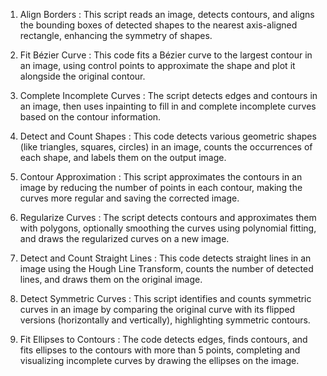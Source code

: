 1. Align Borders : 
This script reads an image, detects contours, and aligns the bounding boxes of detected shapes to the nearest axis-aligned rectangle, enhancing the symmetry of shapes.

2. Fit Bézier Curve :
This code fits a Bézier curve to the largest contour in an image, using control points to approximate the shape and plot it alongside the original contour.

3. Complete Incomplete Curves :
The script detects edges and contours in an image, then uses inpainting to fill in and complete incomplete curves based on the contour information.

4. Detect and Count Shapes :
This code detects various geometric shapes (like triangles, squares, circles) in an image, counts the occurrences of each shape, and labels them on the output image.

5. Contour Approximation :
This script approximates the contours in an image by reducing the number of points in each contour, making the curves more regular and saving the corrected image.

6. Regularize Curves :
The script detects contours and approximates them with polygons, optionally smoothing the curves using polynomial fitting, and draws the regularized curves on a new image.

7. Detect and Count Straight Lines :
This code detects straight lines in an image using the Hough Line Transform, counts the number of detected lines, and draws them on the original image.

8. Detect Symmetric Curves :
This script identifies and counts symmetric curves in an image by comparing the original curve with its flipped versions (horizontally and vertically), highlighting symmetric contours.

9. Fit Ellipses to Contours :
The code detects edges, finds contours, and fits ellipses to the contours with more than 5 points, completing and visualizing incomplete curves by drawing the ellipses on the image.
